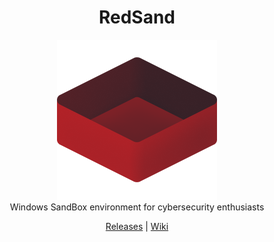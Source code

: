 <h1 align="center"> RedSand </h1> <div align="center"> <img src="RedSandLogo.png"><br>Windows SandBox environment for cybersecurity enthusiasts</a><br> 
    
[Releases](https://github.com/redcode-labs/RedSand/releases) | [Wiki](https://github.com/redcode-labs/RedSand/wiki)

</div>
